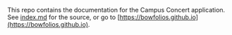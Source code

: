This repo contains the documentation for the Campus Concert application. See [index.md](index.md) for the source, or go to [https://bowfolios.github.io](https://bowfolios.github.io).